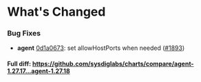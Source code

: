 # What's Changed

### Bug Fixes
- **agent** [0d1a0673](https://github.com/sysdiglabs/charts/commit/0d1a06734f04032c2fdcd6bd0ca61f384db01ae4): set allowHostPorts when needed ([#1893](https://github.com/sysdiglabs/charts/issues/1893))
#### Full diff: https://github.com/sysdiglabs/charts/compare/agent-1.27.17...agent-1.27.18
